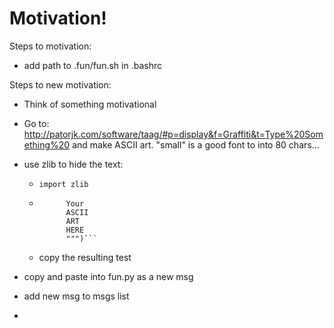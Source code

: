 # Motivation!

Steps to motivation:

- add path to .fun/fun.sh in .bashrc

Steps to new motivation:

- Think of something motivational
- Go to: http://patorjk.com/software/taag/#p=display&f=Graffiti&t=Type%20Something%20 and make ASCII art. "small" is a good font to into 80 chars...
- use zlib to hide the text:
    - `import zlib`
    - ```zlib.compress("""
            Your
            ASCII
            ART
            HERE
            """)```

    - copy the resulting test
- copy and paste into fun.py as a new msg
- add new msg to msgs list

- 
